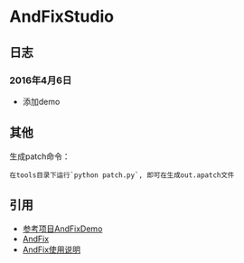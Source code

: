 # AndFixStudio


日志
---
### 2016年4月6日
- 添加demo



其他
---
生成patch命令：

	在tools目录下运行`python patch.py`, 即可在生成out.apatch文件



引用
---
- [参考项目AndFixDemo](https://github.com/jtsky/AndFixDemo)
- [AndFix](https://github.com/alibaba/AndFix)
- [AndFix使用说明](http://www.jianshu.com/p/479b8c7ec3e3)
